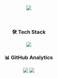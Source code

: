 <h1 align="center">
  <a href="https://git.io/typing-svg">
    <img src="https://readme-typing-svg.herokuapp.com/?lines=Hello,+World!+👋;I'm+Abdelkader+Bouzomita;Full+Stack+Developer;From+Tunisia🇹🇳&center=true&size=30&color=00C4FF">
  </a>
</h1>

<br>

<h3 align="center">🛠️ Tech Stack</h3>
<p align="center">
  <img src="https://skillicons.dev/icons?i=react,ts,js,nodejs,nextjs,mongodb,mysql,py,tailwind,redux,figma,git,jest,sass,html,css" />
</p>

<h3 align="center">📊 GitHub Analytics</h3>
<p align="center">
  <img src="https://github-profile-summary-cards.vercel.app/api/cards/repos-per-language?username=Abdelkaderbzz&theme=github_dark" />
  <img src="https://github-profile-summary-cards.vercel.app/api/cards/most-commit-language?username=Abdelkaderbzz&theme=github_dark" />
</p>

